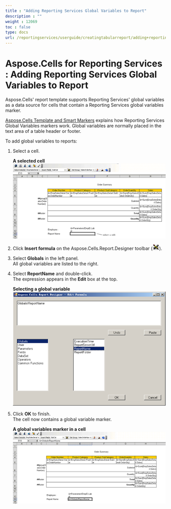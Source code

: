 ```yaml
---
title : "Adding Reporting Services Global Variables to Report" 
description : "" 
weight : 12069 
toc : false
type: docs
url: /reportingservices/userguide/creatingtabularreport/adding+reporting+services+global+variables+to+report/
---
```


# Aspose.Cells for Reporting Services : Adding Reporting Services Global Variables to Report


Aspose.Cells' report template supports Reporting Services' global variables as a data source for cells that contain a Reporting Services global variables marker.

[Aspose.Cells Template and Smart Markers](https://docs2.aspose.com/cells/reportingservices/userguide/aspose.cells+template+and+smart+markers) explains how Reporting Services Global Variables markers work. Global variables are normally placed in the text area of a table header or footer.

To add global variables to reports:

1.  Select a cell.  
      
    **A selected cell**  
    ![image](6193359.png)  
      
    
2.  Click **Insert formula** on the Aspose.Cells.Report.Designer toolbar (![image](6193356.png)).
3.  Select **Globals** in the left panel.  
    All global variables are listed to the right.
4.  Select **ReportName** and double-click.  
    The expression appears in the **Edit** box at the top.  
      
    **Selecting a global variable**  
    ![image](6193357.png)  
      
    
5.  Click **OK** to finish.  
    The cell now contains a global variable marker.  
      
    **A global variables marker in a cell**  
    ![image](6193354.png)

